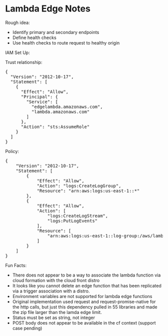 # Lambda Edge Notes

Rough idea:

* Identify primary and secondary endpoints
* Define health checks
* Use health checks to route request to healthy origin


IAM Set Up:

Trust relationship:

<pre>
{
  "Version": "2012-10-17",
  "Statement": [
    {
      "Effect": "Allow",
      "Principal": {
        "Service": [
          "edgelambda.amazonaws.com",
          "lambda.amazonaws.com"
        ]
      },
      "Action": "sts:AssumeRole"
    }
  ]
}
</pre>

Policy:

<pre>
{
    "Version": "2012-10-17",
    "Statement": [
        {
            "Effect": "Allow",
            "Action": "logs:CreateLogGroup",
            "Resource": "arn:aws:logs:us-east-1:<account no>:*"
        },
        {
            "Effect": "Allow",
            "Action": [
                "logs:CreateLogStream",
                "logs:PutLogEvents"
            ],
            "Resource": [
                "arn:aws:logs:us-east-1:<account no>:log-group:/aws/lambda/todosEdge:*"
            ]
        }
    ]
}
</pre>

Fun Facts:

* There does not appear to be a way to associate the lambda function via cloud formation
with the cloud front distro
* It looks like you cannot delete an edge function that has been replicated via a trigger
association with a distro.
* Environment variables are not supported for lambda edge functions
* Original implementation used request and request-promise-native for
the http calls, but just this dependency pulled in 55 libraries and 
made the zip file larger than the lamda edge limit.
* Status must be set as string, not integer
* POST body does not appear to be available in the cf context (support case pending)
